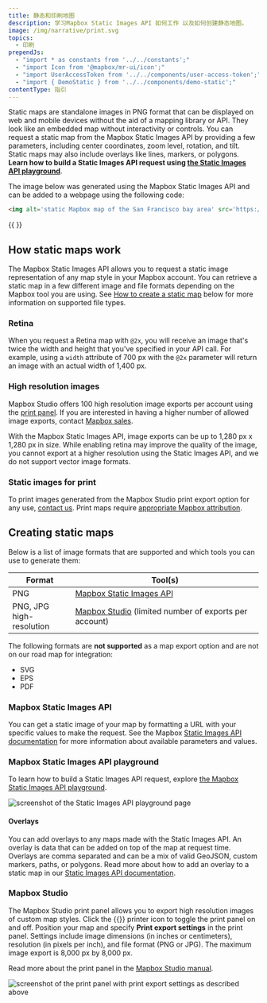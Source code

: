 ```yaml
---
title: 静态和印刷地图
description: 学习Mapbox Static Images API 如何工作 以及如何创建静态地图。
image: /img/narrative/print.svg
topics:
  - 印刷
prependJs:
  - "import * as constants from '../../constants';"
  - "import Icon from '@mapbox/mr-ui/icon';"
  - "import UserAccessToken from '../../components/user-access-token';"
  - "import { DemoStatic } from '../../components/demo-static';"
contentType: 指引
---
```


Static maps are standalone images in PNG format that can be displayed on web and mobile devices without the aid of a mapping library or API. They look like an embedded map without interactivity or controls. You can request a static map from the Mapbox Static Images API by providing a few parameters, including center coordinates, zoom level, rotation, and tilt. Static maps may also include overlays like lines, markers, or polygons. **Learn how to build a Static Images API request using [the Static Images API playground](/help/interactive-tools/static-api-playground)**.

The image below was generated using the Mapbox Static Images API and can be added to a webpage using the following code:

```html
<img alt='static Mapbox map of the San Francisco bay area' src='https://api.mapbox.com/styles/v1/mapbox/streets-v{{constants.VERSION_STREETS_STYLE}}/static/-122.337798,37.810550,9.67,0.00,0.00/1000x600@2x?access_token={{ <UserAccessToken /> }}' >
```

{{
  <DemoStatic src="https://api.mapbox.com/styles/v1/mapbox/streets-v{constants.VERSION_STREETS_STYLE}/static/-122.337798,37.810550,9.67,0.00,0.00/1000x600@2x?access_token=MapboxAccessToken" alt="static mapbox map of the san francisco bay area" />
}}


## How static maps work

The Mapbox Static Images API allows you to request a static image representation of any map style in your Mapbox account. You can retrieve a static map in a few different image and file formats depending on the Mapbox tool you are using. See [How to create a static map](/help/how-mapbox-works/static-maps/#creating-static-maps) below for more information on supported file types.

### Retina

When you request a Retina map with `@2x`, you will receive an image that's twice the width and height that you've specified in your API call. For example, using a `width` attribute of 700&nbsp;px with the `@2x` parameter will return an image with an actual width of 1,400&nbsp;px.

### High resolution images

Mapbox Studio offers 100 high resolution image exports per account using the [print panel](https://docs.mapbox.com/studio-manual/reference/styles/#print-panel). If you are interested in having a higher number of allowed image exports, contact [Mapbox sales](https://www.mapbox.com/contact/sales).

With the Mapbox Static Images API, image exports can be up to 1,280&nbsp;px x 1,280&nbsp;px in size. While enabling retina may improve the quality of the image, you cannot export at a higher resolution using the Static Images API, and we do not support vector image formats.

### Static images for print

To print images generated from the Mapbox Studio print export option for any use, [contact us](https://www.mapbox.com/contact/sales/). Print maps require [appropriate Mapbox attribution](/help/how-mapbox-works/attribution#static--print).


## Creating static maps

Below is a list of image formats that are supported and which tools you can use to generate them:

Format | Tool(s)
-------|---------
PNG | [Mapbox Static Images API](https://docs.mapbox.com/api/maps/#static-images)
PNG, JPG<br>high-resolution | [Mapbox Studio](https://www.mapbox.com/studio-manual/reference/styles/#print-panel) (limited number of exports per account)

The following formats are **not supported** as a map export option and are not on our road map for integration:

* SVG
* EPS
* PDF

### Mapbox Static Images API

You can get a static image of your map by formatting a URL with your specific values to make the request. See the Mapbox [Static Images API documentation](https://docs.mapbox.com/api/maps/#static-images) for more information about available parameters and values.

### Mapbox Static Images API playground

To learn how to build a Static Images API request, explore [the Mapbox Static Images API playground](/help/interactive-tools/static-api-playground).

![screenshot of the Static Images API playground page](/help/img/interactive-tools/static-api-playground.png)

#### Overlays

You can add overlays to any maps made with the Static Images API. An overlay is data that can be added on top of the map at request time. Overlays are comma separated and can be a mix of valid GeoJSON, custom markers, paths, or polygons. Read more about how to add an overlay to a static map in our [Static Images API documentation](https://docs.mapbox.com/api/maps/#static-images).

### Mapbox Studio

The Mapbox Studio print panel allows you to export high resolution images of custom map styles. Click the {{<Icon name='printer' inline={true} />}} printer icon to toggle the print panel on and off. Position your map and specify **Print export settings** in the print panel. Settings include image dimensions (in inches or centimeters), resolution (in pixels per inch), and file format (PNG or JPG). The maximum image export is 8,000&nbsp;px by 8,000&nbsp;px.

Read more about the print panel in the [Mapbox Studio manual](https://www.mapbox.com/studio-manual/reference/styles/#print-panel).

![screenshot of the print panel with print export settings as described above](/help/img/studio/print-export-settings.png)
